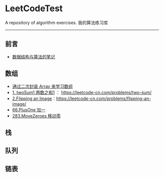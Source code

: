 # LeetCodeTest

A repository of algorithm exercises.
我的算法练习库

---

## 前言

- [数据结构与算法的笔记](code/数据结构与算法的笔记.md)

## 数组 

- [通过二次封装 Array 来学习数组](https://github.com/WangXianSong/LeetCodeTest/blob/master/code/01_Array/%E9%80%9A%E8%BF%87%E4%BA%8C%E6%AC%A1%E5%B0%81%E8%A3%85Array%E6%9D%A5%E5%AD%A6%E4%B9%A0%E6%95%B0%E7%BB%84.md](https://github.com/WangXianSong/LeetCodeTest/blob/master/code/01_Array/通过二次封装Array来学习数组.md))
- [1. twoSum1 两数之和1](https://github.com/WangXianSong/LeetCodeTest/blob/master/code/01_Array/1_twoSum.java) ： https://leetcode-cn.com/problems/two-sum/
- [2.Flipping an Image](https://github.com/WangXianSong/LeetCodeText/blob/master/code/832FlippinganImage.java)：https://leetcode-cn.com/problems/flipping-an-image/
- [66.PlusOne 加一](https://github.com/WangXianSong/LeetCodeTest/blob/master/code/01_Array/Q66_PlusOne.kt)
- [283.MoveZeroes 移动零](https://github.com/WangXianSong/LeetCodeTest/blob/master/code/01_Array/Q283_MoveZeroes.kt)

## 栈 

## 队列

## 链表




